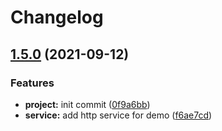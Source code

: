 # Changelog

## [1.5.0](https://www.github.com/NeoHsu/project-ci/compare/v1.4.0...v1.5.0) (2021-09-12)


### Features

* **project:** init commit ([0f9a6bb](https://www.github.com/NeoHsu/project-ci/commit/0f9a6bb3ee933ee3ba4a96a3215d311f3307ff97))
* **service:** add http service for demo ([f6ae7cd](https://www.github.com/NeoHsu/project-ci/commit/f6ae7cd5453de4c4b38f5bdbbf3ccc90d69dfeb4))
